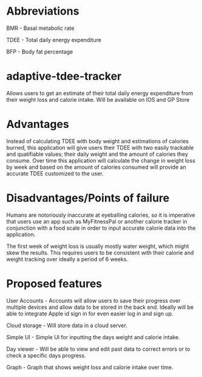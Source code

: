 # Abbreviations
BMR - Basal metabolic rate

TDEE - Total daily energy expenditure

BFP - Body fat percentage

# adaptive-tdee-tracker
Allows users to get an estimate of their total daily energy expenditure from their weight loss and calorie intake. Will be available on IOS and GP Store


# Advantages
Instead of calculating TDEE with body weight and estimations of calories burned, this application will give users their TDEE with 
two easily trackable and quatifiable values; their daily weight and the amount of calories they consume. Over time this application
will calculate the change in weight loss by week and based on the amount of calories consumed will provide an accurate TDEE customized
to the user.

# Disadvantages/Points of failure
Humans are notoriously inaccurate at eyeballing calories, so it is imperative that users use an app such as MyFitnessPal or another calorie
tracker in conjunction with a food scale in order to input accurate calorie data into the application.

The first week of weight loss is usually mostly water weight, which might skew the results. This requires users to be consistent with their
calorie and weight tracking over ideally a period of 6 weeks.

# Proposed features
User Accounts - Accounts will allow users to save their progress over multiple devices and allow data to be stored in the back end. Ideally 
will be able to integrate Apple id sign in for even easier log in and sign up.

Cloud storage - Will store data in a cloud server.

Simple UI - Simple UI for inputting the days weight and calorie intake.

Day viewer - Will be able to view and edit past data to correct errors or to check a specific days progress.

Graph - Graph that shows weight loss and calorie intake over time.



          
